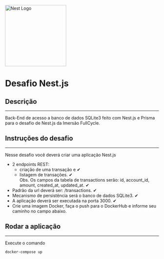 <img src="https://nestjs.com/img/logo_text.svg" width="200" alt="Nest Logo" />

# Desafio Nest.js

## Descrição

---

Back-End de acesso a banco de dados SQLite3 feito com Nest.js e Prisma para o desafio de Nest.js da Imersão FullCycle.

## Instruções do desafio
---

Nesse desafio você deverá criar uma aplicação Nest.js
- 2 endpoints REST: 
  - criação de uma transação e ✔
  - listagem de transações. ✔
  <br> Obs. Os campos da tabela de transactions serão: id, account_id, amount, created_at, updated_at. ✔
- Padrão da url deverá ser: /transactions. ✔
- Mecanismo de persistência será o banco de dados SQLite3. ✔
- A aplicação deverá ser executada na porta 3000. ✔
- Crie uma imagem Docker, faça o push para o DockerHub e informe seu caminho no campo abaixo.

## Rodar a aplicação
---

Execute o comando
```bash
docker-compose up
```